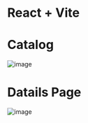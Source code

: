 # React + Vite

# Catalog
![image](https://github.com/user-attachments/assets/676bbbb0-a712-47e4-95cf-440c2ca16e1b)

# Datails Page
![image](https://github.com/user-attachments/assets/6bdf6733-a141-408e-865c-f5082f67bcb9)
